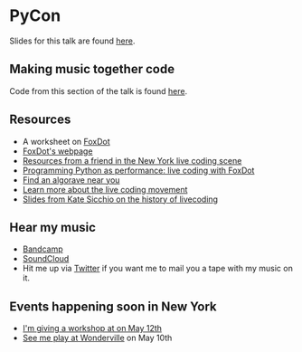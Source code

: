 # PyCon
Slides for this talk are found [here](pycon-making-music.glitch.me).

## Making music together code 
Code from this section of the talk is found [here](https://github.com/twitterdev/make-music-together/).

## Resources
- A worksheet on [FoxDot](https://github.com/Qirky/FoxDot-Worksheet)
- [FoxDot's webpage](http://foxdot.org/)
- [Resources from a friend in the New York live coding scene](http://colonelpanix.com/)
- [Programming Python as performance: live coding with FoxDot](https://www.youtube.com/watch?v=G91o_x9lzhY)
- [Find an algorave near you](https://algorave.com/)
- [Learn more about the live coding movement](https://toplap.org/)
- [Slides from Kate Sicchio on the history of livecoding](https://docs.google.com/presentation/d/1ZsGmf3DY4was4hMedoTPXM6DtZ5pa6j8Z0D3YHQngMk/edit?usp=sharing)

## Hear my music
- [Bandcamp](https://messicaarson.bandcamp.com/)
- [SoundCloud](https://soundcloud.com/user-117777371/sswf)
- Hit me up via [Twitter](https://twitter.com/jessicagarson) if you want me to mail you a tape with my music on it.

## Events happening soon in New York
- [I'm giving a workshop at on May 12th](https://www.facebook.com/events/603704750144744/)
- [See me play at Wonderville](https://www.facebook.com/events/498296570706074/) on May 10th
